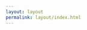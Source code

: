 ```yaml
---
layout: layout
permalink: layout/index.html
---
```


<script type="application/json" class="data">
{
	"images":["31664.jpg","31833.jpg","31836.jpg","47380.jpg","48008.jpg","49006.jpg","51099.jpg","52301.jpg","52307.jpg","52541.jpg","52648.jpg","52665.jpg","52676.jpg","52677.jpg","52696.jpg","52704.jpg","52723.jpg","52724.jpg","52725.jpg","52727.jpg","52728.jpg","52731.jpg","52756.jpg","52821.jpg","52864.jpg","52865.gif","52914.jpg","52915.jpg","52916.gif","52917.jpg","52918.jpg","52930.jpg","52963.jpg","53401.jpg","53520.jpg","53629.jpg","53786.jpg","54128.png","54175.jpg","54176.jpg","54177.jpg","54178.jpg","54340.jpg","54341.pg","54403.jpg","54664.jpg","54716.jpg","55028.jpg","55221.jpg","55237.jpg","55506.jpg","55521.jpg","55562.jpg","55733.jpg","55793.jpg","56235.jpg","56236.jpg","56383.png","56524.jpg","56856.gif","57391.jpg","57499.jpg"]
}
</script>